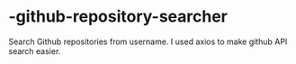 # -github-repository-searcher
 Search Github repositories from username.  I used axios to make github API search easier.
